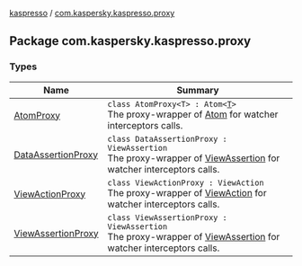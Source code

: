 [kaspresso](../index.md) / [com.kaspersky.kaspresso.proxy](./index.md)

## Package com.kaspersky.kaspresso.proxy

### Types

| Name | Summary |
|---|---|
| [AtomProxy](-atom-proxy/index.md) | `class AtomProxy<T> : Atom<`[`T`](-atom-proxy/index.md#T)`>`<br>The proxy-wrapper of [Atom](#) for watcher interceptors calls. |
| [DataAssertionProxy](-data-assertion-proxy/index.md) | `class DataAssertionProxy : ViewAssertion`<br>The proxy-wrapper of [ViewAssertion](#) for watcher interceptors calls. |
| [ViewActionProxy](-view-action-proxy/index.md) | `class ViewActionProxy : ViewAction`<br>The proxy-wrapper of [ViewAction](#) for watcher interceptors calls. |
| [ViewAssertionProxy](-view-assertion-proxy/index.md) | `class ViewAssertionProxy : ViewAssertion`<br>The proxy-wrapper of [ViewAssertion](#) for watcher interceptors calls. |
